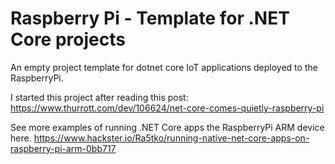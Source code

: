 # Raspberry Pi - Template for .NET Core projects
An empty project template for dotnet core IoT applications deployed to the RaspberryPi.

I started this project after reading this post:
https://www.thurrott.com/dev/106624/net-core-comes-quietly-raspberry-pi

See more examples of running .NET Core apps the RaspberryPi ARM device here.
https://www.hackster.io/Ra5tko/running-native-net-core-apps-on-raspberry-pi-arm-0bb717